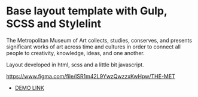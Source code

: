 # Base layout template with Gulp, SCSS and Stylelint

  The Metropolitan Museum of Art collects, studies, conserves, and presents significant works of art across time and cultures in order to connect all people to creativity, knowledge, ideas, and one another.

  Layout developed in html, scss and a little bit javascript.

  https://www.figma.com/file/lSR1m42L9YwzQwzzxKwHpw/THE-MET

  - [DEMO LINK](https://Viktoria-Moroz.github.io/The-Met_landing/)
